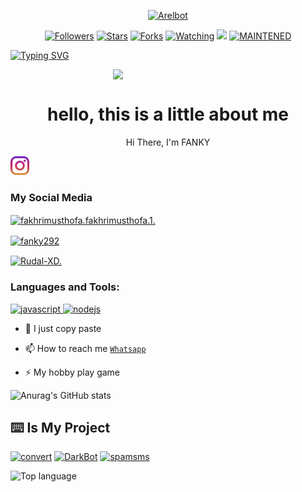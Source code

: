 
</p>
<p align="center">
<a href="#"><img title="Arelbot" src="https://img.shields.io/badge/MY HACKER TEMUX-green?colorA=%23ff0000&colorB=%23017e40&style=for-the-badge"></a>
<p align="center">
<a href="https://github.com/Rudal-XD?tab=followers"><img title="Followers" src="https://img.shields.io/github/followers/Rudal-XD?color=blue&style=flat-square"></a>
<a href="https://github.com/Rudal-XD?tab=stars/"><img title="Stars" src="https://img.shields.io/github/stars/Rudal-XD?color=red&style=flat-square"></a>
<a href="https://github.com/Rudal-XD/network/members"><img title="Forks" src="https://img.shields.io/github/forks/termux-whatsap-bot?color=red&style=flat-square"></a>
<a href="https://github.com/Rudal-XD/watchers"><img title="Watching" src="https://img.shields.io/github/watchers/Rudal-XD?label=watchers&color=blue&style=flat-square"></a>
<a href="https://hits.seeyoufarm.com"><img src="https://hits.seeyoufarm.com/api/count/incr/badge.svg?url=https%3A%2F%2Fgithub.com%2FRudal-XD%2Ftermux-whatsapp-bot&count_bg=%2379C83D&title_bg=%23555555&icon=probot.svg&icon_color=%2300FF6D&title=hits&edge_flat=false"/></a>
<a href="#"><img title="MAINTENED" src="https://img.shields.io/badge/MAINTENED-YES-blue.svg"></a>


<p align="center">



[![Typing SVG](https://readme-typing-svg.herokuapp.com?color=%23FF0000&lines=WELCOME+TO+MY+GITHUB+Rudal-XD)](https://git.io/typing-svg)



<img src="https://telegra.ph/file/f2af590bc17f309b46dc2.jpg" width="35%" style="margin-left: auto;margin-right: auto;display: block;">
</p>

<h1 align='center'>hello, this is a little about me</h1>

<p align='center'>Hi There, I'm FANKY</p>

<p align='center'>


<a href="https://instagram.com/fanky292"><img height="30" src="https://github.com/ArugaZ/ArugaZ/blob/main/images/instagram.svg?raw=true"></a>&nbsp;&nbsp;

</p>

<h3 align="left">My Social Media  </h3>

<p align="left">

<a href="https://www.facebook.com/fakhrimusthofa.fakhrimusthofa.1" target="blank"><img align="center" src="https://cdn.jsdelivr.net/npm/simple-icons@3.0.1/icons/facebook.svg" alt="fakhrimusthofa.fakhrimusthofa.1." height="30" width="40" /></a>&nbsp;&nbsp;

<a href="https://instagram.com/fanky292" target="blank"><img align="center" src="https://cdn.jsdelivr.net/npm/simple-icons@3.0.1/icons/instagram.svg" alt="fanky292" height="30" width="40" /></a>&nbsp;&nbsp;

<a href="https://wa.me/62895386194665" target="blank"><img align="center" src="https://cdn.jsdelivr.net/npm/simple-icons@3.0.1/icons/whatsapp.svg" alt="Rudal-XD." height="30" width="40" /></a>&nbsp;&nbsp;


</p>

<h3 align="left">Languages and Tools:</h3>

<p align="left"> <a href="https://developer.mozilla.org/en-US/docs/Web/JavaScript" target="_blank"> <img src="https://img.shields.io/badge/-JavaScript-black?style=flat-square&logo=javascript" alt="javascript" width="40" height="40"/> </a> <a href="https://nodejs.org" target="_blank"> <img src="https://img.shields.io/badge/-Node.js-black?style=flat-square&logo=Node.js" alt="nodejs" width="40" height="40"/> </a> </p>

- 🤝 I just copy paste

- 📫 How to reach me  [`Whatsapp`](https://wa.me/62895386194665?text=halo+bang)

- ⚡ My hobby play game


![Anurag's GitHub stats](https://github-readme-stats.vercel.app/api?username=Rudal-XD&show_icons=true&theme=aura)


## ⌨️ Is My Project

<a href="https://github.com/Rudal-XD/convert"><img title="convert" src="https://github-readme-stats.vercel.app/api/pin/?username=Rudal-XD&repo=convert&theme=vision-friendly-dark"></a>
<a href="https://github.com/Rudal-XD/DarkBot"><img title="DarkBot" src="https://github-readme-stats.vercel.app/api/pin/?username=Rudal-XD&repo=DarkBot&theme=vision-friendly-dark"></a>
<a href="https://github.com/Rudal-XD/spamsms"><img title="spamsms" src="https://github-readme-stats.vercel.app/api/pin/?username=Rudal-XD&repo=spamsms&theme=vision-friendly-dark"></a>

  <img src="https://github-readme-stats.vercel.app/api/top-langs/?username=Rudal-XD&layout=compact" alt="Top language">
